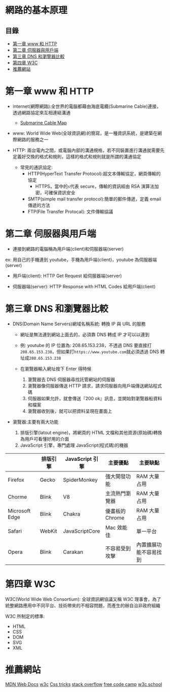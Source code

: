 # 網路的基本原理

## 目錄

- [第一章 www 和 HTTP](#第一章-www和HTTP)
- [第二章 伺服器與用戶端](#第二章-伺服器與用戶端)
- [第三章 DNS 和瀏覽器比較](#第三章-DNS-和瀏覽器比較)
- [第四章 W3C](#第四章-W3C)
- [推薦網站](#推薦網站)

# 第一章 www 和 HTTP

- internet(網際網路):全世界的電腦都藉由海底電纜(Submarine Cable)連接，透過網路協定來互相連結溝通

  - [Submarine Cable Map](https://www.submarinecablemap.com/)

- www: World Wide Web(全球資訊網)的簡寫，是一種資訊系統，是建築在網際網路的服務之一

- HTTP: 兩台電內之間，或電腦內部的溝通規格，若不同裝置進行溝通就需要先定義好交換的格式和規則，這樣的格式和規則就是所謂的溝通協定

  - 常見的通訊協定:
    - HTTP(HyperText Transfer Protocol):超文本傳輸協定，網頁傳輸的協定
      - HTTPS，當中的`s`代表 secure，傳輸的資訊經由 RSA 演算法加密，可確保資訊安全
    - SMTP(simple mail transfer protocol):簡單的郵件傳遞，定義 email 傳遞的方法
    - FTP(File Transfer Protocal): 文件傳輸協議

# 第二章 伺服器與用戶端

- 連接到網路的電腦稱為用戶端(client)和伺服器端(server)

ex: 用自己的手機連到 youtube，手機為用戶端(client)，youtube 為伺服器端(server)

- 用戶端(client): HTTP Get Request 給伺服器端(server)

- 伺服器端(server): HTTP Response with HTML Codes 給用戶端(client)

# 第三章 DNS 和瀏覽器比較

- DNS(Domain Name Servers)網域名稱系統: 轉換 IP 與 URL 的服務

  - 網址是無法連到網站上面去的，必須靠 DNS 轉成 IP 才可以以連到
  - 例: youtube 的 IP 位置為: 208.65.153.238，不透過 DNS 要直接打 `208.65.153.238`，但如果打`https://www.youtube.com`就必須透過 DNS 轉址成`208.65.153.238`

  - 在瀏覽器輸入網址按下 Enter 得時候

    1. 瀏覽器去 DNS 伺服器尋找託管網站的伺服器
    2. 瀏覽器像伺服器傳送 HTTP 請求，請求伺服器向用戶端傳送網站程式碼
    3. 伺服器如果允許，就會傳送『200 ok』訊息，並開始對瀏覽器船資料和檔案
    4. 瀏覽器收到後，就可以把資料呈現在畫面上

- 瀏覽器:主要有兩大功能
  1. 排版引擎(latout engine)，將網頁的 HTML 文檔和其他資源(原始碼)轉換為用戶可看懂好用的介面
  2. JavaScript 引擎，專門處理 JavaScript(程式碼)的機器

|                | 排版引擎 | JavaScript 引擎 | 主要優點        | 主要缺點               |
| -------------- | -------- | --------------- | --------------- | ---------------------- |
| Firefox        | Gecko    | SpiderMonkey    | 強大開發功能    | RAM 大量占用           |
| Chorme         | Blink    | V8              | 主流熱門瀏覽器  | RAM 大量占用           |
| Microsoft Edge | Blink    | Chakra          | 優畫板的 Chrome | RAM 大量占用           |
| Safari         | WebKit   | JavaScriptCore  | Mac 效能佳      | 單一平台               |
| Opera          | Blink    | Carakan         | 不容易受到攻擊  | 內置擴展功能不容易找到 |

# 第四章 W3C

W3C(World Wide Web Consortium): 全球資訊網協議又稱 W3C 理事會，為了統整網路應用中不同平台、技術帶來的不相容問題，而產生的辦自治非政府組織

W3C 所制定的標準:

- HTML
- CSS
- DOM
- SVG
- XML

# 推薦網站

[MDN Web Docs](https://developer.mozilla.org/zh-TW/)
[w3c](https://www.w3.org/TR/)
[Css tricks](https://css-tricks.com/)
[stack overflow](https://stackoverflow.com/)
[free code camp](https://www.freecodecamp.org/)
[w3c school](https://www.w3schools.com/)
